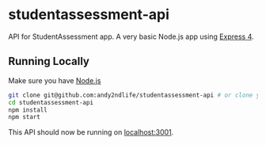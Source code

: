 # studentassessment-api

API for StudentAssessment app. A very basic Node.js app using [Express 4](http://expressjs.com/).

## Running Locally

Make sure you have [Node.js](http://nodejs.org/)

```sh
git clone git@github.com:andy2ndlife/studentassessment-api # or clone your own fork
cd studentassessment-api
npm install
npm start
```

This API should now be running on [localhost:3001](http://localhost:3001/).